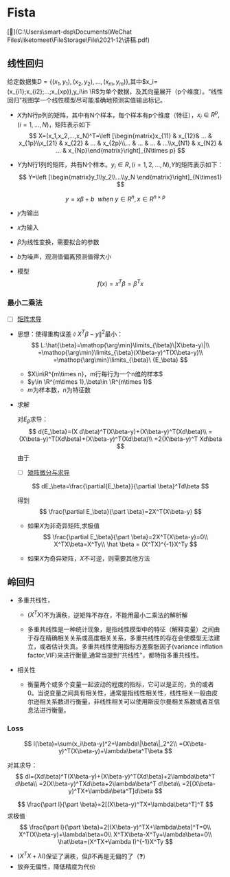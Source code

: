 # Fista

[:page_facing_up:](C:\Users\smart-dsp\Documents\WeChat Files\liketomeet\FileStorage\File\2021-12\讲稿.pdf)

## 线性回归

给定数据集$D=\{(x_1,y_1),(x_2,y_2),...,(x_m,y_m)\}$,其中$x_i=(x_{i1};x_{i2};...;x_{xp}),y_i\in \R$为单个数据，及其向量展开（p个维度）。“线性回归”视图学一个线性模型尽可能准确地预测实值输出标记。

- $X$为N行p列的矩阵，其中有N个样本，每个样本有p个维度（特征），$x_i\in R^p,(i=1,...,N)$，矩阵表示如下
  $$
  X=(x_1,x_2,...,x_N)^T=\left [\begin{matrix}x_{11} & x_{12}& ... & x_{1p}\\x_{21} & x_{22} & ... & x_{2p}\\... & ... & ... & ...\\x_{N1} & x_{N2} & ... & x_{Np}\end{matrix}\right]_{N\times p}
  $$

- $Y$为N行1列的矩阵，共有N个样本。$y_i\in R,(i=1,2,...,N)$,$Y$的矩阵表示如下：
  $$
  Y=\left [\begin{matrix}y_1\\y_2\\...\\y_N \end{matrix}\right]_{N\times1}
  $$
  

$$
y=x\beta+b \ \ when \  y\in R^n,x\in R^{n \times p}
$$

- $y$为输出

- $x$为输入

- $\beta$为线性变换，需要拟合的参数

- $b$为噪声，观测值偏离预测值得大小

  



- 模型
  $$
  f(x)=x^T\beta=\beta^Tx
  $$

### 最小二乘法

- [ ] [矩阵求导](https://zhuanlan.zhihu.com/p/24709748)

- 思想：使得重构误差$\|X^T\beta-y\|^2$最小：
  $$
  L:\hat{\beta}=\mathop{\arg\min}\limits_{\beta}\|X\beta-y\|\\
  =\mathop{\arg\min}\limits_{\beta}(X\beta-y)^T(X\beta-y)\\
  =\mathop{\arg\min}\limits_{\beta}\ {E_\beta}
  $$

  - $X\in\R^{m\times n}，m行每行为一个n维的样本$
  - $y\in \R^{m\times 1},\beta\in \R^{n\times 1}$
  - $m$为样本数，$n$为特征数

- 求解

  对$E_\beta$求导：
  $$
  d{E_\beta}=(X d\beta)^T(X\beta-y)+(X\beta-y)^T(Xd\beta)\\
  =(X\beta-y)^T(Xd\beta)+(X\beta-y)^T(Xd\beta)\\
  =2(X\beta-y)^T Xd\beta
  $$
  由于

  - [ ] [矩阵微分与求导](https://zhuanlan.zhihu.com/p/90802394)

  $$
  dE_\beta=\frac{\partial{E_\beta}}{\partial \beta}^Td\beta
  $$

  得到 
  $$
  \frac{\partial E_\beta}{\part \beta}=2X^T(X\beta-y)
  $$
  

  - 如果$X$为非奇异矩阵,求极值
    $$
    \frac{\partial E_\beta}{\part \beta}=2X^T(X\beta-y)=0\\
    X^TX\beta=X^Ty\\
    \hat \beta = (X^TX)^{-1}X^Ty
    $$

  - 如果$X$为奇异矩阵，$X$不可逆，则需要其他方法

## 岭回归

- 多重共线性，

  - $(X^TX)$不为满秩，逆矩阵不存在，不能用最小二乘法的解析解

  - 多重共线性是一种统计现象，是指线性模型中的特征（解释变量）之间由于存在精确相关关系或高度相关关系，多重共线性的存在会使模型无法建立，或者估计失真。多重共线性使用指标方差膨胀因子(variance inflation factor,VIF)来进行衡量,通常当提到“共线性"，都特指多重共线性。

- 相关性
  - 衡量两个或多个变量一起波动的程度的指标，它可以是正的，负的或者0。当说变量之间具有相关性，通常是指线性相关性，线性相关一般由皮尔逊相关系数进行衡量，非线性相关可以使用斯皮尔曼相关系数或者互信息法进行衡量。

### Loss

$$
l(\beta)=\sum(x_i\beta-y)^2+\lambda\|\beta\|_2^2\\
=(X\beta-y)^T(X\beta-y)+\lambda\beta^T\beta
$$

对其求导：
$$
dl=(Xd\beta)^T(X\beta-y)+(X\beta-y)^T(Xd\beta)+2\lambda\beta^T d\beta\\
=2(X\beta-y)^TXd\beta+2\lambda\beta^T d\beta\\
=2[(X\beta-y)^TX+\lambda\beta^T]d\beta
$$

$$
\frac{\part l}{\part \beta}=2[(X\beta-y)^TX+\lambda\beta^T]^T
$$
求极值
$$
\frac{\part l}{\part \beta}=2[(X\beta-y)^TX+\lambda\beta]^T=0\\
X^T(X\beta-y)+\lambda\beta=0\\
X^TX\beta-X^Ty+\lambda\beta=0\\
\hat\beta=(X^TX+\lambda I)^{-1}X^Ty
$$

- $(X^TX+\lambda I)$保证了满秩，但$\beta$不再是无偏的了（:question:）
- 放弃无偏性，降低精度为代价